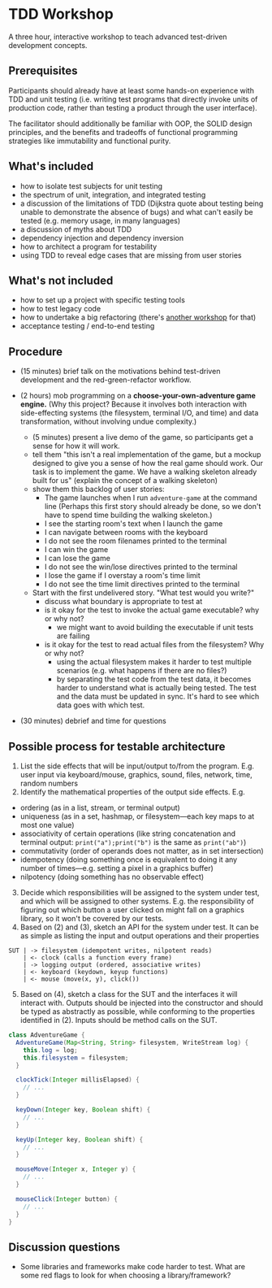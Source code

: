 # TDD Workshop

A three hour, interactive workshop to teach advanced test-driven
development concepts.

## Prerequisites

Participants should already have at least some hands-on experience with TDD and
unit testing (i.e. writing test
programs that directly invoke units of production code, rather
than testing a product through the user interface).

The facilitator should additionally be familiar with OOP, the SOLID
design principles, and the benefits and tradeoffs of functional
programming strategies like immutability and functional purity.

## What's included

- how to isolate test subjects for unit testing
- the spectrum of unit, integration, and integrated
  testing
- a discussion of the limitations of TDD
  (Dijkstra quote about testing being unable to demonstrate the absence of bugs)
  and what can't easily be tested (e.g. memory usage, in many languages)
- a discussion of myths about TDD
- dependency injection and dependency inversion
- how to architect a program for testability
- using TDD to reveal edge cases that are missing from user stories

## What's not included

- how to set up a project with specific testing tools
- how to test legacy code
- how to undertake a big refactoring (there's [another
  workshop](https://github.com/benchristel/refactoring-workshop)
  for that)
- acceptance testing / end-to-end testing

## Procedure

- (15 minutes) brief talk on the motivations behind
  test-driven development and the red-green-refactor
  workflow.
- (2 hours) mob programming on a **choose-your-own-adventure game engine.**
  (Why this project? Because it involves both interaction with side-effecting systems (the filesystem, terminal I/O, and time) and data transformation, without involving undue complexity.)

  - (5 minutes) present a live demo of the game, so participants get a sense for how it will work.
  - tell them "this isn't a real implementation of the game, but a mockup designed to give you a sense of how the real
    game should work. Our task is to implement the game. We have a walking skeleton already built for us" (explain the
    concept of a walking skeleton)
  - show them this backlog of user stories:
    - The game launches when I run `adventure-game` at the command line
      (Perhaps this first story should already be done, so we don't have to spend time building the walking skeleton.)
    - I see the starting room's text when I launch the game
    - I can navigate between rooms with the keyboard
    - I do not see the room filenames printed to the terminal
    - I can win the game
    - I can lose the game
    - I do not see the win/lose directives printed to the terminal
    - I lose the game if I overstay a room's time limit
    - I do not see the time limit directives printed to the terminal
  - Start with the first undelivered story. "What test would you write?"
    - discuss what boundary is appropriate to test at
    - is it okay for the test to invoke the actual game executable? why or why not?
      - we might want to avoid building the executable if unit tests are failing
    - is it okay for the test to read actual files from the filesystem? Why or why not?
      - using the actual filesystem makes it harder to test multiple scenarios
        (e.g. what happens if there are no files?)
      - by separating the test code from the test data, it becomes harder to understand
        what is actually being tested. The test and the data must be updated in sync.
        It's hard to see which data goes with which test.
- (30 minutes) debrief and time for questions

## Possible process for testable architecture

1. List the side effects that will be input/output to/from
  the program. E.g. user input via keyboard/mouse, graphics,
  sound, files, network, time, random numbers
2. Identify the mathematical properties of the output
  side effects. E.g.
  - ordering (as in a list, stream, or terminal output)
  - uniqueness (as in a set, hashmap, or filesystem—each key maps to at most one value)
  - associativity of certain operations (like string concatenation and terminal output: `print("a");print("b")` is the same as `print("ab")`)
  - commutativity (order of operands does not matter, as in set intersection)
  - idempotency (doing something once is equivalent to doing it any number of times—e.g. setting a pixel in a graphics buffer)
  - nilpotency (doing something has no observable effect)
3. Decide which responsibilities will be assigned to the
  system under test, and which will be assigned to other
  systems. E.g. the responsibility of figuring out which
  button a user clicked on might fall on a graphics library,
  so it won't be covered by our tests.
4. Based on (2) and (3), sketch an API for the system under
  test. It can be as simple as listing the input and output
  operations and their properties
  ```
  SUT | -> filesystem (idempotent writes, nilpotent reads)
      | <- clock (calls a function every frame)
      | -> logging output (ordered, associative writes)
      | <- keyboard (keydown, keyup functions)
      | <- mouse (move(x, y), click())
  ```
5. Based on (4), sketch a class for the SUT and the
   interfaces it will interact with. Outputs should be
   injected into the constructor and should be typed as
   abstractly as possible, while conforming to the properties
   identified in (2). Inputs should be method calls on the SUT.

  ```java
  class AdventureGame {
    AdventureGame(Map<String, String> filesystem, WriteStream log) {
      this.log = log;
      this.filesystem = filesystem;
    }

    clockTick(Integer millisElapsed) {
      // ...
    }

    keyDown(Integer key, Boolean shift) {
      // ...
    }

    keyUp(Integer key, Boolean shift) {
      // ...
    }

    mouseMove(Integer x, Integer y) {
      // ...
    }

    mouseClick(Integer button) {
      // ...
    }
  }
  ```

## Discussion questions

- Some libraries and frameworks make code harder to test.
  What are some red flags to look for when choosing a
  library/framework?
